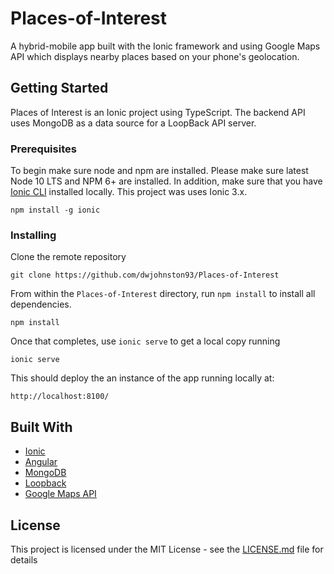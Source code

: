 # Places-of-Interest
A hybrid-mobile app built with the Ionic framework and using Google Maps API which displays nearby places based on your phone's geolocation. 

## Getting Started

Places of Interest is an Ionic project using TypeScript. The backend API uses MongoDB as a data source for a LoopBack API server.

### Prerequisites

To begin make sure node and npm are installed. Please make sure latest Node 10 LTS and NPM 6+ are installed. In addition, make sure that you have [Ionic CLI](https://ionicframework.com/docs/cli/) installed locally. This project was uses Ionic 3.x. 

```
npm install -g ionic
```
### Installing

Clone the remote repository

```
git clone https://github.com/dwjohnston93/Places-of-Interest
```

From within the `Places-of-Interest` directory, run `npm install` to install all dependencies.

```
npm install
```

Once that completes, use `ionic serve` to get a local copy running

```
ionic serve
```

This should deploy the an instance of the app running locally at:

```
http://localhost:8100/
```
## Built With

* [Ionic](https://ionicframework.com/)
* [Angular](https://angular.io/)
* [MongoDB](https://www.mongodb.com/)
* [Loopback](http://loopback.io/)
* [Google Maps API](https://developers.google.com/maps/documentation)

## License

This project is licensed under the MIT License - see the [LICENSE.md](LICENSE.md) file for details

